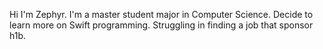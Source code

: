 Hi I'm Zephyr. I'm a master student major in Computer Science. Decide to learn more on Swift programming. Struggling in finding a job that sponsor h1b.
